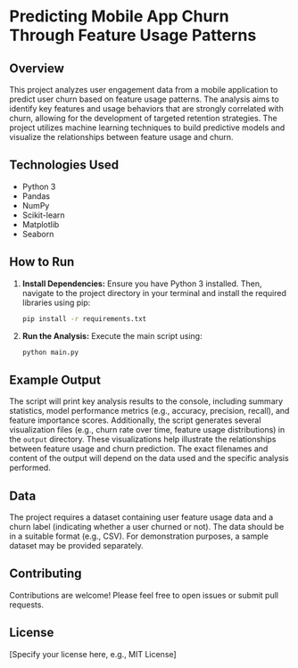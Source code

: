 # Predicting Mobile App Churn Through Feature Usage Patterns

## Overview

This project analyzes user engagement data from a mobile application to predict user churn based on feature usage patterns.  The analysis aims to identify key features and usage behaviors that are strongly correlated with churn, allowing for the development of targeted retention strategies.  The project utilizes machine learning techniques to build predictive models and visualize the relationships between feature usage and churn.

## Technologies Used

* Python 3
* Pandas
* NumPy
* Scikit-learn
* Matplotlib
* Seaborn

## How to Run

1. **Install Dependencies:**  Ensure you have Python 3 installed.  Then, navigate to the project directory in your terminal and install the required libraries using pip:

   ```bash
   pip install -r requirements.txt
   ```

2. **Run the Analysis:** Execute the main script using:

   ```bash
   python main.py
   ```

## Example Output

The script will print key analysis results to the console, including summary statistics, model performance metrics (e.g., accuracy, precision, recall), and feature importance scores.  Additionally, the script generates several visualization files (e.g., churn rate over time, feature usage distributions) in the `output` directory.  These visualizations help illustrate the relationships between feature usage and churn prediction.  The exact filenames and content of the output will depend on the data used and the specific analysis performed.


## Data

The project requires a dataset containing user feature usage data and a churn label (indicating whether a user churned or not).  The data should be in a suitable format (e.g., CSV).  For demonstration purposes, a sample dataset may be provided separately.


## Contributing

Contributions are welcome! Please feel free to open issues or submit pull requests.


## License

[Specify your license here, e.g., MIT License]